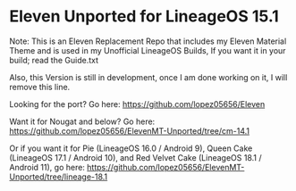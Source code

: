 # Eleven Unported for LineageOS 15.1
Note: This is an Eleven Replacement Repo that includes my Eleven Material Theme and is used in my Unofficial LineageOS Builds, If you want it in your build; read the Guide.txt

Also, this Version is still in development, once I am done working on it, I will remove this line.

Looking for the port? Go here: https://github.com/lopez05656/Eleven

Want it for Nougat and below? Go here: https://github.com/lopez05656/ElevenMT-Unported/tree/cm-14.1

Or if you want it for Pie (LineageOS 16.0 / Android 9), Queen Cake (LineageOS 17.1 / Android 10), and Red Velvet Cake (LineageOS 18.1 / Android 11), 
go here: https://github.com/lopez05656/ElevenMT-Unported/tree/lineage-18.1



